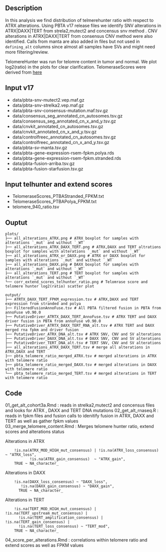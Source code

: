 ## Description

In this analysis we find distribution of telmerehunter ratio with respect to ATRX alterations. Using PBTA v17 release files we identify SNV alterations in ATRX|DAXX|TERT from strela2,mutect2 and concensus snv method . CNV alterations in ATRX|DAXX|TERT from consensus CNV method were also identified. Calls from manta are also added in files but not used in `defining_alt` columns since almost all samples have SVs and might need more filtering/review.

TelomereHunter was run for telomre content in tumor and normal. We plot log2(ratio) in the plots for clear clarification.
TelomeraseScores were derived from [here](https://github.com/AlexsLemonade/OpenPBTA-analysis/tree/master/analyses/telomerase-activity-prediction)


## Input v17
 - data/pbta-snv-mutect2.vep.maf.gz
 - data/pbta-snv-strelka2.vep.maf.gz
 - data/pbta-snv-consensus-mutation.maf.tsv.gz
 - data/consensus_seg_annotated_cn_autosomes.tsv.gz data/consensus_seg_annotated_cn_x_and_y.tsv.gz
 - data/cnvkit_annotated_cn_autosomes.tsv.gz data/cnvkit_annotated_cn_x_and_y.tsv.gz
 - data/controlfreec_annotated_cn_autosomes.tsv.gz data/controlfreec_annotated_cn_x_and_y.tsv.gz
 - data/pbta-sv-manta.tsv.gz
 - data/pbta-gene-expression-rsem-fpkm.polya.rds
 - data/pbta-gene-expression-rsem-fpkm.stranded.rds
 - data/pbta-fusion-arriba.tsv.gz
 - data/pbta-fusion-starfusion.tsv.gz

## Input telhunter and extend scores
 - TelomeraseScores_PTBAStranded_FPKM.txt
 - TelomeraseScores_PTBAPolya_FPKM.txt
 - telomere_940_ratio.tsv

## Ouptut

```
plots/
├── all_alterations_ATRX.png # ATRX boxplot for samples with alterations `_mut` and without `_WT`
├── all_alterations_ATRX_DAXX_TERT.png # ATRX,DAXX and TERT altrations boxplot for samples with alterations `_mut` and without `_WT`
├── all_alterations_ATRX_or_DAXX.png # ATRX or DAXX boxplot for samples with alterations `_mut` and without `_WT`
├── all_alterations_DAXX.png # DAXX boxplot for samples with alterations `_mut` and without `_WT`
├── all_alterations_TERT.png # TERT boxplot for samples with alterations `_mut` and without `_WT`
└── corr_extend_scores_telhunter_ratio.png # Telomrase score and telomere hunter log2(ratio) scatter plot
```

```
output/
├── ATRTX_DAXX_TERT_FPKM_expression.tsv # ATRX,DAXX and TERT expression from stranded and polya 
├── FilteredFusionAnnoFuse.tsv # All PBTA filtered fusion in PBTA from annoFuse v0.90.0
├── PutativeDriver_ATRTX_DAXX_TERT_AnnoFuse.tsv # ATRX TERT and DAXX driver fusion in PBTA from annoFuse v0.90.0
├── PutativeDriver_ATRTX_DAXX_TERT_RNA_alt.tsv # ATRX TERT and DAXX merged rna fpkm and driver fusion
├── PutativeDriver_ATRX_DNA_alt.tsv # ATRX SNV, CNV and SV alterations
├── PutativeDriver_DAXX_DNA_alt.tsv # DAXX SNV, CNV and SV alterations
├── PutativeDriver_TERT_DNA_alt.tsv # TERT SNV, CNV and SV alterations
├── all_alterations_ATRX_DAXX_TERT.tsv # merge all alterations in ATRX,DAXX and TERT
├── pbta_telomere_ratio_merged_ATRX.tsv # merged alterations in ATRX with telomere ratio 
├── pbta_telomere_ratio_merged_DAXX.tsv # merged alterations in DAXX with telomere ratio
└── pbta_telomere_ratio_merged_TERT.tsv # merged alterations in TERT with telomere ratio
```



## Code
01_get_alt_cohort3a.Rmd	: reads in strelka2,mutect2 and concensus files and looks for ATRX , DAXX and TERT DNA mutations
02_get_alt_rnaseq.R : reads in fpkm files and fusion calls to idenitify fusion in ATRX, DAXX and TERT as well as gather fpkm values			
03_merge_telomere_content.Rmd :	Merges telomere hunter ratio, extend scores and alterations status 	


Alterations in ATRX
```
    !is.na(ATRX_MOD_HIGH_mut_consensus) | !is.na(ATRX_loss_consensus) ~ "ATRX_loss",
           !is.na(ATRX_gain_consensus)  ~ "ATRX_gain",
    TRUE ~ NA_character_
```

Alterations in DAXX
```
    !is.na(DAXX_loss_consensus) ~ "DAXX_loss",
       !is.na(DAXX_gain_consensus) ~ "DAXX_gain",
      TRUE ~ NA_character_
```


Alterations in TERT
```
    !is.na(TERT_MOD_HIGH_mut_consensus) | !is.na(TERT_upstream_mut_consensus) |
      !is.na(TERT_amplification_consensus) | !is.na(TERT_gain_consensus) |
      !is.na(TERT_loss_consensus) ~ "TERT_mod",
    TRUE ~ NA_character_

```


04_score_per_alterations.Rmd : correlations within telomere ratio and extend scores as well as FPKM values



